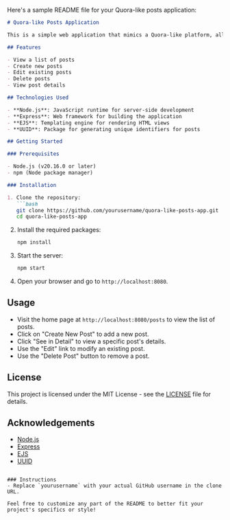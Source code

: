 Here's a sample README file for your Quora-like posts application:

```markdown
# Quora-like Posts Application

This is a simple web application that mimics a Quora-like platform, allowing users to create, view, edit, and delete posts. Built using Node.js, Express, and EJS, it also employs UUIDs for unique post identification.

## Features

- View a list of posts
- Create new posts
- Edit existing posts
- Delete posts
- View post details

## Technologies Used

- **Node.js**: JavaScript runtime for server-side development
- **Express**: Web framework for building the application
- **EJS**: Templating engine for rendering HTML views
- **UUID**: Package for generating unique identifiers for posts

## Getting Started

### Prerequisites

- Node.js (v20.16.0 or later)
- npm (Node package manager)

### Installation

1. Clone the repository:
   ```bash
   git clone https://github.com/yourusername/quora-like-posts-app.git
   cd quora-like-posts-app
   ```

2. Install the required packages:
   ```bash
   npm install
   ```

3. Start the server:
   ```bash
   npm start
   ```

4. Open your browser and go to `http://localhost:8080`.

## Usage

- Visit the home page at `http://localhost:8080/posts` to view the list of posts.
- Click on "Create New Post" to add a new post.
- Click "See in Detail" to view a specific post's details.
- Use the "Edit" link to modify an existing post.
- Use the "Delete Post" button to remove a post.

## License

This project is licensed under the MIT License - see the [LICENSE](LICENSE) file for details.

## Acknowledgements

- [Node.js](https://nodejs.org/)
- [Express](https://expressjs.com/)
- [EJS](https://ejs.co/)
- [UUID](https://www.npmjs.com/package/uuid)
```

### Instructions
- Replace `yourusername` with your actual GitHub username in the clone URL.

Feel free to customize any part of the README to better fit your project's specifics or style!
